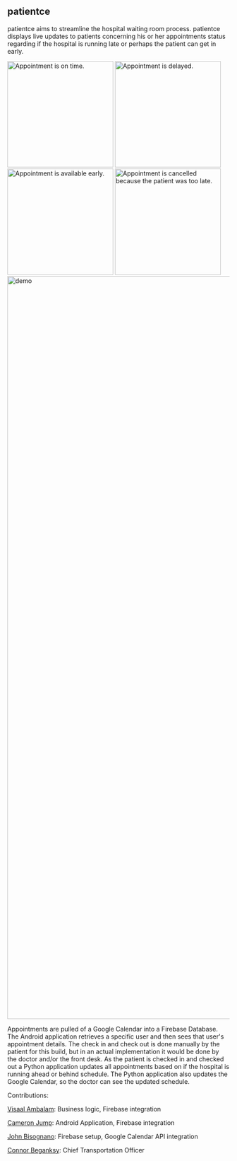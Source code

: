 

## patientce
patientce aims to streamline the hospital waiting room process.  patientce displays live updates to patients concerning his or her appointments status regarding if the hospital is running late or perhaps the patient can get in early.

<img src="https://user-images.githubusercontent.com/23038185/42981027-c000b830-8b9f-11e8-9036-abec20cfc717.png" alt="Appointment is on time." width="240"/>

<img src="https://user-images.githubusercontent.com/23038185/42981025-bfe0e082-8b9f-11e8-9468-fe334d42253d.png" alt="Appointment is delayed." width="240"/>

<img src="https://user-images.githubusercontent.com/23038185/42981026-bff0874e-8b9f-11e8-83fe-5f9b5fbaad4f.png" alt="Appointment is available early." width="240"/>

<img src="https://user-images.githubusercontent.com/23038185/42981024-bfd0ab36-8b9f-11e8-8e92-6d8cf61221d9.png" alt="Appointment is cancelled because the patient was too late." width="240"/>

<img width="1680" alt="demo" src="https://user-images.githubusercontent.com/23038185/43018784-590840b8-8c20-11e8-90bf-ce3cc2f7947a.png" href="https://www.youtube.com/embed/qJAQvQS2cq8">

Appointments are pulled of a Google Calendar into a Firebase Database. The Android application retrieves a specific user and then sees that user's appointment details. The check in and check out is done manually by the patient for this build, but in an actual implementation it would be done by the doctor and/or the front desk. As the patient is checked in and checked out a Python application updates all appointments based on if the hospital is running ahead or behind schedule. The Python application also updates the Google Calendar, so the doctor can see the updated schedule.

Contributions:

[Visaal Ambalam](https://github.com/visaals/): Business logic, Firebase integration

[Cameron Jump](https://github.com/cameronjump/): Android Application, Firebase integration

[John Bisognano](https://github.com/johnbisognano): Firebase setup, Google Calendar API integration

[Connor Beganksy](https://github.com/ConnorBegansky): Chief Transportation Officer 
